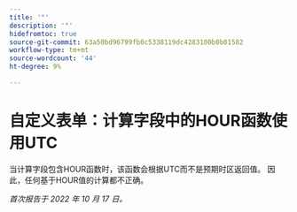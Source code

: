 ```yaml
---
title: '"'
description: '"'
hidefromtoc: true
source-git-commit: 63a50bd96799fb0c5338119dc4283100b0b01582
workflow-type: tm+mt
source-wordcount: '44'
ht-degree: 9%

---
```



# 自定义表单：计算字段中的HOUR函数使用UTC

当计算字段包含HOUR函数时，该函数会根据UTC而不是预期时区返回值。 因此，任何基于HOUR值的计算都不正确。

_首次报告于 2022 年 10 月 17 日。_

